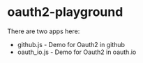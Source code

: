 # oauth2-playground
There are two apps here:
* github.js - Demo for Oauth2 in github
* oauth_io.js - Demo for Oauth2 in oauth.io
